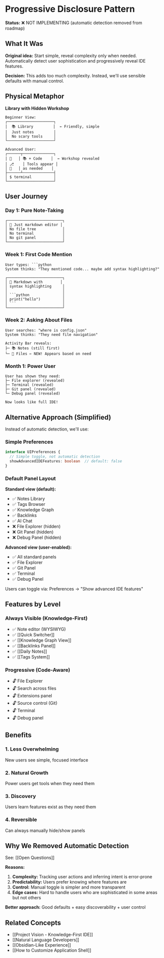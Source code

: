 # Progressive Disclosure Pattern

**Status:** ❌ NOT IMPLEMENTING (automatic detection removed from roadmap)

## What It Was

**Original idea:** Start simple, reveal complexity only when needed. Automatically detect user sophistication and progressively reveal IDE features.

**Decision:** This adds too much complexity. Instead, we'll use sensible defaults with manual control.

## Physical Metaphor

**Library with Hidden Workshop**

```
Beginner View:
┌─────────────────────┐
│  📚 Library         │  ← Friendly, simple
│  Just notes         │
│  No scary tools     │
└─────────────────────┘

Advanced User:
┌──────┬──────────────┐
│ 📁   │ 📚 + Code    │  ← Workshop revealed
│ ⎇    │ Tools appear │
│ 🐛   │ as needed    │
├──────┴──────────────┤
│ $ terminal          │
└─────────────────────┘
```

## User Journey

### Day 1: Pure Note-Taking
```
┌─────────────────────────┐
│ 📝 Just markdown editor │
│ No file tree            │
│ No terminal             │
│ No git panel            │
└─────────────────────────┘
```

### Week 1: First Code Mention
```
User types: ```python
System thinks: "They mentioned code... maybe add syntax highlighting?"

┌─────────────────────────┐
│ 📝 Markdown with        │
│ syntax highlighting     │
│                         │
│ ```python               │
│ print("hello")          │
│ ```                     │
└─────────────────────────┘
```

### Week 2: Asking About Files
```
User searches: "where is config.json"
System thinks: "They need file navigation"

Activity Bar reveals:
├─ 📚 Notes (still first)
└─ 📁 Files ← NEW! Appears based on need
```

### Month 1: Power User
```
User has shown they need:
├─ File explorer (revealed)
├─ Terminal (revealed)
├─ Git panel (revealed)
└─ Debug panel (revealed)

Now looks like full IDE!
```

## Alternative Approach (Simplified)

Instead of automatic detection, we'll use:

### Simple Preferences

```typescript
interface UIPreferences {
  // Simple toggle, not automatic detection
  showAdvancedIDEFeatures: boolean  // default: false
}
```

### Default Panel Layout

**Standard view (default):**
- ✅ Notes Library
- ✅ Tags Browser
- ✅ Knowledge Graph
- ✅ Backlinks
- ✅ AI Chat
- ❌ File Explorer (hidden)
- ❌ Git Panel (hidden)
- ❌ Debug Panel (hidden)

**Advanced view (user-enabled):**
- ✅ All standard panels
- ✅ File Explorer
- ✅ Git Panel
- ✅ Terminal
- ✅ Debug Panel

Users can toggle via: Preferences → "Show advanced IDE features"

## Features by Level

### Always Visible (Knowledge-First)
- ✅ Note editor (WYSIWYG)
- ✅ [[Quick Switcher]]
- ✅ [[Knowledge Graph View]]
- ✅ [[Backlinks Panel]]
- ✅ [[Daily Notes]]
- ✅ [[Tags System]]

### Progressive (Code-Aware)
- 🔓 File Explorer
- 🔓 Search across files
- 🔓 Extensions panel
- 🔓 Source control (Git)
- 🔓 Terminal
- 🔓 Debug panel

## Benefits

### 1. Less Overwhelming
New users see simple, focused interface

### 2. Natural Growth
Power users get tools when they need them

### 3. Discovery
Users learn features exist as they need them

### 4. Reversible
Can always manually hide/show panels

## Why We Removed Automatic Detection

See: [[Open Questions]]

**Reasons:**
1. **Complexity:** Tracking user actions and inferring intent is error-prone
2. **Predictability:** Users prefer knowing where features are
3. **Control:** Manual toggle is simpler and more transparent
4. **Edge cases:** Hard to handle users who are sophisticated in some areas but not others

**Better approach:** Good defaults + easy discoverability + user control

## Related Concepts

- [[Project Vision - Knowledge-First IDE]]
- [[Natural Language Developers]]
- [[Obsidian-Like Experience]]
- [[How to Customize Application Shell]]
